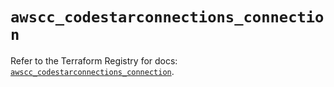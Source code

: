 # `awscc_codestarconnections_connection`

Refer to the Terraform Registry for docs: [`awscc_codestarconnections_connection`](https://registry.terraform.io/providers/hashicorp/awscc/0.70.0/docs/resources/codestarconnections_connection).
